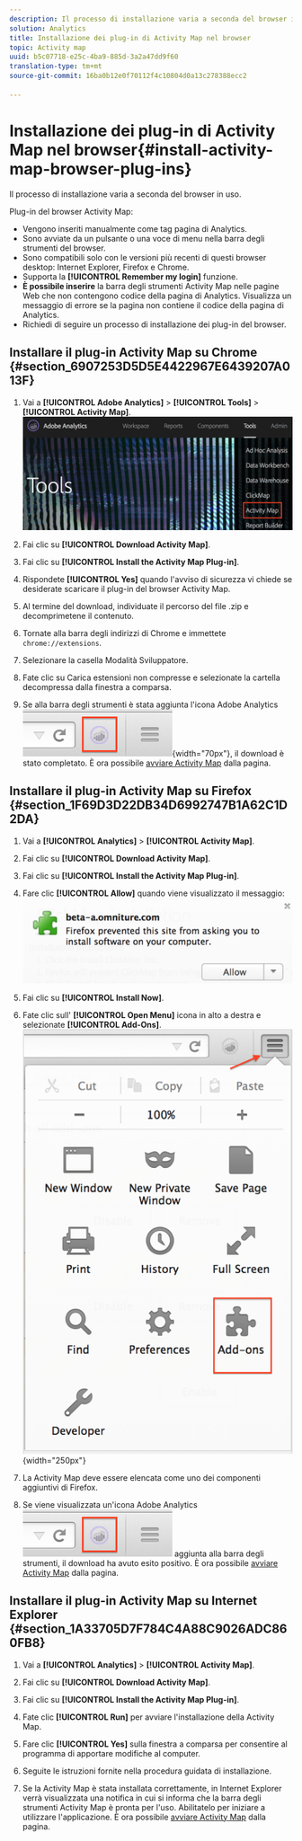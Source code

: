 ```yaml
---
description: Il processo di installazione varia a seconda del browser in uso.
solution: Analytics
title: Installazione dei plug-in di Activity Map nel browser
topic: Activity map
uuid: b5c07718-e25c-4ba9-885d-3a2a47dd9f60
translation-type: tm+mt
source-git-commit: 16ba0b12e0f70112f4c10804d0a13c278388ecc2

---
```



# Installazione dei plug-in di Activity Map nel browser{#install-activity-map-browser-plug-ins}

Il processo di installazione varia a seconda del browser in uso.

Plug-in del browser Activity Map:

* Vengono inseriti manualmente come tag pagina di Analytics.
* Sono avviate da un pulsante o una voce di menu nella barra degli strumenti del browser.
* Sono compatibili solo con le versioni più recenti di questi browser desktop: Internet Explorer, Firefox e Chrome.
* Supporta la **[!UICONTROL Remember my login]** funzione.
* **È possibile inserire** la barra degli strumenti Activity Map nelle pagine Web che non contengono codice della pagina di Analytics. Visualizza un messaggio di errore se la pagina non contiene il codice della pagina di Analytics.
* Richiedi di seguire un processo di installazione dei plug-in del browser.

## Installare il plug-in Activity Map su Chrome {#section_6907253D5D5E4422967E6439207A013F}

1. Vai a **[!UICONTROL Adobe Analytics]** &gt; **[!UICONTROL Tools]** &gt; **[!UICONTROL Activity Map]**.  ![](assets/install_am.png)

1. Fai clic su **[!UICONTROL Download Activity Map]**.
1. Fai clic su **[!UICONTROL Install the Activity Map Plug-in]**.
1. Rispondete **[!UICONTROL Yes]** quando l'avviso di sicurezza vi chiede se desiderate scaricare il plug-in del browser Activity Map.
1. Al termine del download, individuate il percorso del file .zip e decomprimetene il contenuto.
1. Tornate alla barra degli indirizzi di Chrome e immettete `chrome://extensions`.
1. Selezionare la casella Modalità Sviluppatore.
1. Fate clic su Carica estensioni non compresse e selezionate la cartella decompressa dalla finestra a comparsa.
1. Se alla barra degli strumenti è stata aggiunta l'icona Adobe Analytics ![](assets/an_icon.png){width="70px"}, il download è stato completato. È ora possibile [avviare Activity Map](/help/analyze/activity-map/activitymap-getting-started/activitymap-getting-started-users/activitymap-launch.md) dalla pagina.

## Installare il plug-in Activity Map su Firefox {#section_1F69D3D22DB34D6992747B1A62C1D2DA}

1. Vai a **[!UICONTROL Analytics]** &gt; **[!UICONTROL Activity Map]**.

1. Fai clic su **[!UICONTROL Download Activity Map]**.
1. Fai clic su **[!UICONTROL Install the Activity Map Plug-in]**.
1. Fare clic **[!UICONTROL Allow]** quando viene visualizzato il messaggio: ![](assets/firefox_install2.png)

1. Fai clic su **[!UICONTROL Install Now]**.
1. Fate clic sull' **[!UICONTROL Open Menu]** icona in alto a destra e selezionate **[!UICONTROL Add-Ons]**. ![](assets/firefox_install3.png){width="250px"}

1. La Activity Map deve essere elencata come uno dei componenti aggiuntivi di Firefox.
1. Se viene visualizzata un'icona Adobe Analytics ![](assets/an_icon.png) aggiunta alla barra degli strumenti, il download ha avuto esito positivo. È ora possibile [avviare Activity Map](/help/analyze/activity-map/activitymap-getting-started/activitymap-getting-started-users/activitymap-launch.md) dalla pagina.

## Installare il plug-in Activity Map su Internet Explorer {#section_1A33705D7F784C4A88C9026ADC860FB8}

1. Vai a **[!UICONTROL Analytics]** &gt; **[!UICONTROL Activity Map]**.

1. Fai clic su **[!UICONTROL Download Activity Map]**.
1. Fai clic su **[!UICONTROL Install the Activity Map Plug-in]**.
1. Fate clic **[!UICONTROL Run]** per avviare l'installazione della Activity Map.
1. Fare clic **[!UICONTROL Yes]** sulla finestra a comparsa per consentire al programma di apportare modifiche al computer.
1. Seguite le istruzioni fornite nella procedura guidata di installazione.
1. Se la Activity Map è stata installata correttamente, in Internet Explorer verrà visualizzata una notifica in cui si informa che la barra degli strumenti Activity Map è pronta per l'uso. Abilitatelo per iniziare a utilizzare l'applicazione. È ora possibile [avviare Activity Map](/help/analyze/activity-map/activitymap-getting-started/activitymap-getting-started-users/activitymap-launch.md) dalla pagina.
